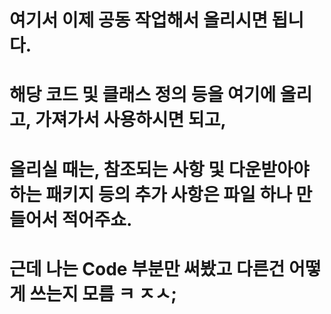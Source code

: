 # 여기서 이제 공동 작업해서 올리시면 됩니다.
# 해당 코드 및 클래스 정의 등을 여기에 올리고, 가져가서 사용하시면 되고,
# 올리실 때는, 참조되는 사항 및 다운받아야 하는 패키지 등의 추가 사항은 파일 하나 만들어서 적어주쇼.
# 근데 나는 Code 부분만 써봤고 다른건 어떻게 쓰는지 모름 ㅋ ㅈㅅ;
